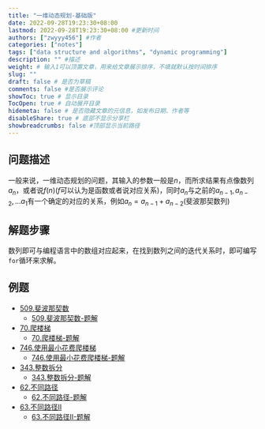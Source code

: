 ```yaml
---
title: "一维动态规划-基础版"
date: 2022-09-28T19:23:30+08:00
lastmod: 2022-09-28T19:23:30+08:00 #更新时间
authors: ["zwyyy456"] #作者
categories: ["notes"]
tags: ["data structure and algorithms", "dynamic programming"]
description: "" #描述
weight: # 输入1可以顶置文章，用来给文章展示排序，不填就默认按时间排序
slug: ""
draft: false # 是否为草稿
comments: false #是否展示评论
showToc: true # 显示目录
TocOpen: true # 自动展开目录
hidemeta: false # 是否隐藏文章的元信息，如发布日期、作者等
disableShare: true # 底部不显示分享栏
showbreadcrumbs: false #顶部显示当前路径
---
```

## 问题描述
一般来说，一维动态规划的问题，其输入的参数一般是$n$，而所求结果有点像数列$a_n$，或者说$f(n)$($f$可以认为是函数或者说对应关系)，同时$a_n$与之前的$a_{n-1},a_{n-2},...a_{1}$有一个确定的对应的关系，例如$a_n = a_{n-1} + a_{n-2}$(斐波那契数列)

## 解题步骤
数列即可与编程语言中的数组对应起来，在找到数列之间的迭代关系时，即可编写`for`循环来求解。

## 例题
- [509.斐波那契数](https://leetcode.cn/problems/fibonacci-number/)
    - [509.斐波那契数-题解](https://blog.zwyyy456.tech/zh/posts/tech/509.fibonacci-number/)
- [70.爬楼梯](https://leetcode.com/problems/climbing-stairs/)
    - [70.爬楼梯-题解](https://blog.zwyyy456.tech/zh/posts/tech/70.climbing-stairs/)
- [746.使用最小花费爬楼梯](https://leetcode.cn/problems/min-cost-climbing-stairs/)
    - [746.使用最小花费爬楼梯-题解](https://blog.zwyyy456.tech/zh/posts/tech/746.min-cost-climbing-stairs/)
- [343.整数拆分](https://leetcode.cn/problems/integer-break/)
    - [343.整数拆分-题解](https://blog.zwyyy456.tech/zh/posts/tech/343.integer-break/)
- [62.不同路径](https://leetcode.cn/problems/unique-paths/)
    - [62.不同路径-题解](https://blog.zwyyy456.tech/zh/posts/tech/62.unique-paths/)
- [63.不同路径II](https://leetcode.cn/problems/unique-paths-ii/)
    - [63.不同路径II-题解](https://blog.zwyyy456.tech/zh/posts/tech/63.unique-paths-ii/)

